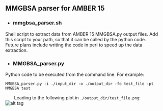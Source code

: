 ## MMGBSA parser for AMBER 15

* ### mmgbsa_parser.sh
Shell script to extract data from AMBER 15 MMGBSA.py output files.
Add this script to your path, so that it can be called by the python code. <br /> 
Future plans include writing the code in perl to speed up the data extraction.

* ### MMGBSA_parser.py
Python code to be executed from the command line.
For example: <br /> 

```
MMGBSA_parser.py -i ./input_dir -o ./output_dir -fo test_file -pt MMGBSA test
```

&nbsp;&nbsp;&nbsp;&nbsp;&nbsp;&nbsp;&nbsp;Leading to the following plot in ```./output_dir/test_file.png```: <br /> 
![alt tag](https://raw.githubusercontent.com/gf712/MMGBSA/master/MMGBSA%20test.png)
